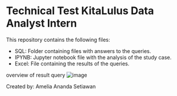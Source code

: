 # Technical Test KitaLulus Data Analyst Intern
This repository contains the following files:
- SQL: Folder containing files with answers to the queries.
- IPYNB: Jupyter notebook file with the analysis of the study case.
- Excel: File containing the results of the queries.

overview of result query
![image](https://github.com/user-attachments/assets/e8bb6b06-6c0f-40fd-b4fd-82a5b343f287)

Created by: Amelia Ananda Setiawan
